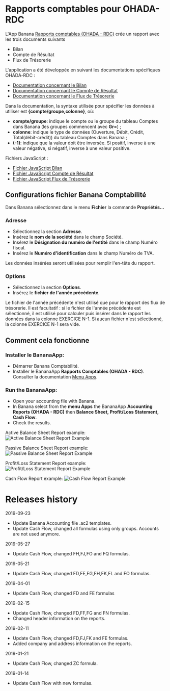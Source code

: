 # Rapports comptables pour OHADA-RDC

L'App Banana [Rapports comptables (OHADA - RDC)](https://www.banana.ch/apps/fr/node/9093) crée un rapport avec les trois documents suivants
* Bilan
* Compte de Résultat 
* Flux de Trésorerie

L'application a été développée en suivant les documentations spécifiques OHADA-RDC :
* [Documentation concernant le Bilan](https://github.com/BananaAccounting/CongoRDC/blob/master/reports/statements/balancesheet/balancesheet_documentation.pdf)
* [Documentation concernant le Compte de Résultat](https://github.com/BananaAccounting/CongoRDC/blob/master/reports/statements/profitlossstatement/profitlosstatement_documentation.pdf)
* [Documentation concernant le Flux de Trésorerie](https://github.com/BananaAccounting/CongoRDC/blob/master/reports/statements/cashflow/cashflow_documentation.pdf)

Dans la documentation, la syntaxe utilisée pour spécifier les données à utiliser est **{compte/groupe,colonne}**, où:
* **compte/groupe**: indique le compte ou le groupe du tableau Comptes dans Banana (les groupes commencent avec **Gr=**) ;
* **colonne**: indique le type de données (Ouverture, Débit, Crédit, Total(débit-crédit)) du tableau Comptes dans Banana ;
* **(-1)**: indique que la valeur doit être inversée. Si positif, inverse à une valeur négative, si négatif, inverse à une valeur positive.

Fichiers JavaScript :
* [Fichier JavaScript Bilan](https://raw.githubusercontent.com/BananaAccounting/CongoRDC/master/reports/statements/balancesheet/ch.banana.africa.balancesheetrdc.js)
* [Fichier JavaScript Compte de Résultat](https://raw.githubusercontent.com/BananaAccounting/CongoRDC/master/reports/statements/profitlossstatement/ch.banana.africa.profitlossstatementrdc.js)
* [Fichier JavaScript Flux de Trésorerie](https://raw.githubusercontent.com/BananaAccounting/CongoRDC/master/reports/statements/cashflow/ch.banana.africa.cashflowrdc.js)


## Configurations fichier Banana Comptabilité
Dans Banana sélectionnez dans le menu **Fichier** la commande **Propriétés...**
### Adresse
* Sélectionnez la section **Adresse**.
* Insérez le **nom de la société** dans le champ Société.
* Insérez le **Désignation du numéro de l'entité** dans le champ Numéro fiscal.
* Insérez le **Numéro d'identification** dans le champ Numéro de TVA.

Les données insérées seront utilisées pour remplir l'en-tête du rapport.

### Options
* Sélectionnez la section **Options**.
* Insérez le **fichier de l'année précédente**. 

Le fichier de l'année précédente n'est utilisé que pour le rapport des flux de trésorerie.
Il est facultatif : si le fichier de l'année précédente est sélectionné, il est utilisé pour calculer puis insérer dans le rapport les données dans la colonne EXERCICE N-1. Si aucun fichier n'est sélectionné, la colonne EXERCICE N-1 sera vide.

## Comment cela fonctionne

### Installer le BananaApp:
* Démarrer Banana Comptabilité.
* Installer le BananaApp **Rapports Comptables (OHADA - RDC)**. Consulter la documentation [Menu Apps](https://www.banana.ch/doc9/fr/node/4727).

### Run the BananaApp:
* Open your accounting file with Banana.
* In Banana select from the **menu Apps** the BananaApp **Accounting Reports (OHADA - RDC)** then **Balance Sheet, Profit/Loss Statement, Cash Flow**.
* Check the results.

Active Balance Sheet Report example:
![Active Balance Sheet Report Example](https://raw.githubusercontent.com/BananaAccounting/CongoRDC/master/reports/statements/balancesheet/images/balancesheet_active_report.png)

Passive Balance Sheet Report example:
![Passive Balance Sheet Report Example](https://raw.githubusercontent.com/BananaAccounting/CongoRDC/master/reports/statements/balancesheet/images/balancesheet_passive_report.png)

Profit/Loss Statement Report example:
![Profit/Loss Statement Report Example](https://raw.githubusercontent.com/BananaAccounting/CongoRDC/master/reports/statements/profitlossstatement/images/profitlossstatement_report.png)

Cash Flow Report example:
![Cash Flow Report Example](https://raw.githubusercontent.com/BananaAccounting/CongoRDC/master/reports/statements/cashflow/images/banana_report.png)

# Releases history
2019-09-23
* Update Banana Accounting file .ac2 templates.
* Update Cash Flow, changed all formulas using only groups. Accounts are not used anymore.

2019-05-27
* Update Cash Flow, changed FH,FJ,FO and FQ formulas.

2019-05-21
* Update Cash Flow, changed FD,FE,FG,FH,FK,FL and FO formulas.

2019-04-01
* Update Cash Flow, changed FD and FE formulas

2019-02-15
* Update Cash Flow, changed FD,FF,FG and FN formulas.
* Changed header information on the reports.

2019-02-11
* Update Cash Flow, changed FD,FJ,FK and FE formulas.
* Added company and address information on the reports.

2019-01-21
* Update Cash Flow, changed ZC formula.

2019-01-14
* Update Cash Flow with new formulas.
